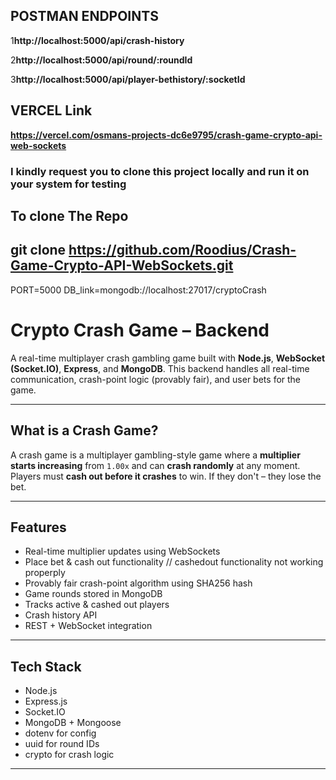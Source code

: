 
## POSTMAN ENDPOINTS 

1**http://localhost:5000/api/crash-history**

2**http://localhost:5000/api/round/:roundId**

3**http://localhost:5000/api/player-bethistory/:socketId**

## VERCEL Link

**https://vercel.com/osmans-projects-dc6e9795/crash-game-crypto-api-web-sockets**
 
 ### I kindly request you to clone this project locally and run it on your system for testing
 ## To clone The Repo 
**git clone https://github.com/Roodius/Crash-Game-Crypto-API-WebSockets.git**
---

PORT=5000
DB_link=mongodb://localhost:27017/cryptoCrash


# Crypto Crash Game – Backend

A real-time multiplayer crash gambling game built with **Node.js**, **WebSocket (Socket.IO)**, **Express**, and **MongoDB**. This backend handles all real-time communication, crash-point logic (provably fair), and user bets for the game.

---

## What is a Crash Game?

A crash game is a multiplayer gambling-style game where a **multiplier starts increasing** from `1.00x` and can **crash randomly** at any moment. Players must **cash out before it crashes** to win. If they don't – they lose the bet.

---

##  Features

- Real-time multiplier updates using WebSockets
- Place bet & cash out functionality    // cashedout functionality not working properply
- Provably fair crash-point algorithm using SHA256 hash
- Game rounds stored in MongoDB
- Tracks active & cashed out players
- Crash history API
- REST + WebSocket integration

---

## Tech Stack

- Node.js
- Express.js
- Socket.IO
- MongoDB + Mongoose
- dotenv for config
- uuid for round IDs
- crypto for crash logic

---

